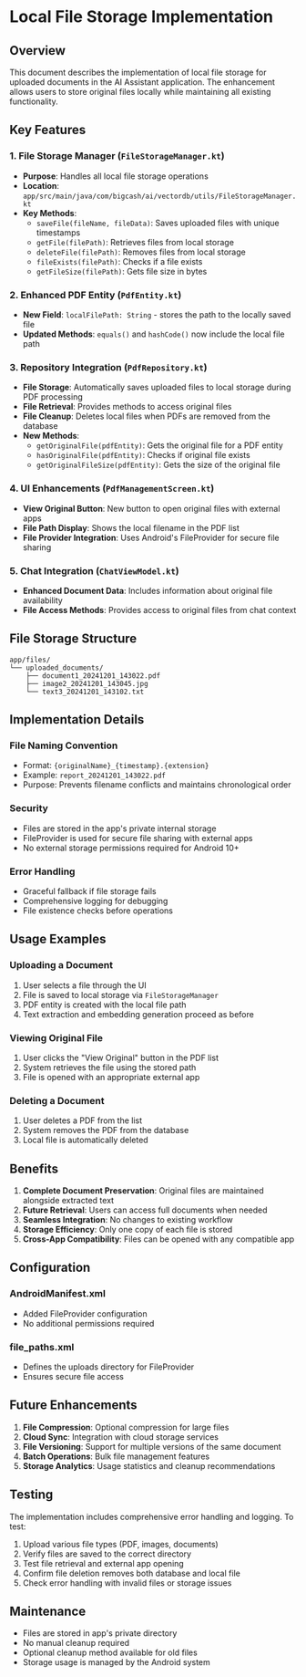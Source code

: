 # Local File Storage Implementation

## Overview
This document describes the implementation of local file storage for uploaded documents in the AI Assistant application. The enhancement allows users to store original files locally while maintaining all existing functionality.

## Key Features

### 1. File Storage Manager (`FileStorageManager.kt`)
- **Purpose**: Handles all local file storage operations
- **Location**: `app/src/main/java/com/bigcash/ai/vectordb/utils/FileStorageManager.kt`
- **Key Methods**:
  - `saveFile(fileName, fileData)`: Saves uploaded files with unique timestamps
  - `getFile(filePath)`: Retrieves files from local storage
  - `deleteFile(filePath)`: Removes files from local storage
  - `fileExists(filePath)`: Checks if a file exists
  - `getFileSize(filePath)`: Gets file size in bytes

### 2. Enhanced PDF Entity (`PdfEntity.kt`)
- **New Field**: `localFilePath: String` - stores the path to the locally saved file
- **Updated Methods**: `equals()` and `hashCode()` now include the local file path

### 3. Repository Integration (`PdfRepository.kt`)
- **File Storage**: Automatically saves uploaded files to local storage during PDF processing
- **File Retrieval**: Provides methods to access original files
- **File Cleanup**: Deletes local files when PDFs are removed from the database
- **New Methods**:
  - `getOriginalFile(pdfEntity)`: Gets the original file for a PDF entity
  - `hasOriginalFile(pdfEntity)`: Checks if original file exists
  - `getOriginalFileSize(pdfEntity)`: Gets the size of the original file

### 4. UI Enhancements (`PdfManagementScreen.kt`)
- **View Original Button**: New button to open original files with external apps
- **File Path Display**: Shows the local filename in the PDF list
- **File Provider Integration**: Uses Android's FileProvider for secure file sharing

### 5. Chat Integration (`ChatViewModel.kt`)
- **Enhanced Document Data**: Includes information about original file availability
- **File Access Methods**: Provides access to original files from chat context

## File Storage Structure

```
app/files/
└── uploaded_documents/
    ├── document1_20241201_143022.pdf
    ├── image2_20241201_143045.jpg
    └── text3_20241201_143102.txt
```

## Implementation Details

### File Naming Convention
- Format: `{originalName}_{timestamp}.{extension}`
- Example: `report_20241201_143022.pdf`
- Purpose: Prevents filename conflicts and maintains chronological order

### Security
- Files are stored in the app's private internal storage
- FileProvider is used for secure file sharing with external apps
- No external storage permissions required for Android 10+

### Error Handling
- Graceful fallback if file storage fails
- Comprehensive logging for debugging
- File existence checks before operations

## Usage Examples

### Uploading a Document
1. User selects a file through the UI
2. File is saved to local storage via `FileStorageManager`
3. PDF entity is created with the local file path
4. Text extraction and embedding generation proceed as before

### Viewing Original File
1. User clicks the "View Original" button in the PDF list
2. System retrieves the file using the stored path
3. File is opened with an appropriate external app

### Deleting a Document
1. User deletes a PDF from the list
2. System removes the PDF from the database
3. Local file is automatically deleted

## Benefits

1. **Complete Document Preservation**: Original files are maintained alongside extracted text
2. **Future Retrieval**: Users can access full documents when needed
3. **Seamless Integration**: No changes to existing workflow
4. **Storage Efficiency**: Only one copy of each file is stored
5. **Cross-App Compatibility**: Files can be opened with any compatible app

## Configuration

### AndroidManifest.xml
- Added FileProvider configuration
- No additional permissions required

### file_paths.xml
- Defines the uploads directory for FileProvider
- Ensures secure file access

## Future Enhancements

1. **File Compression**: Optional compression for large files
2. **Cloud Sync**: Integration with cloud storage services
3. **File Versioning**: Support for multiple versions of the same document
4. **Batch Operations**: Bulk file management features
5. **Storage Analytics**: Usage statistics and cleanup recommendations

## Testing

The implementation includes comprehensive error handling and logging. To test:

1. Upload various file types (PDF, images, documents)
2. Verify files are saved to the correct directory
3. Test file retrieval and external app opening
4. Confirm file deletion removes both database and local file
5. Check error handling with invalid files or storage issues

## Maintenance

- Files are stored in app's private directory
- No manual cleanup required
- Optional cleanup method available for old files
- Storage usage is managed by the Android system

